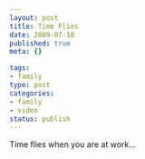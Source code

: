 ```yaml
--- 
layout: post
title: Time Flies
date: 2009-07-18
published: true
meta: {}

tags: 
- family
type: post
categories: 
- family
- video
status: publish
---
```

Time flies when you are at work...

